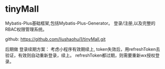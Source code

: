 # tinyMall

Mybatis-Plus基础框架,包括Mybatis-Plus-Generator。 登录/注册,以及完整的RBAC权限管理系统。


github: https://github.com/liushaohui1/tinyMall.git

后期做 登录续期方案：
考虑小程序有效期续上, token失效后，用refreshToken去验证，有效则自动重新登录，续上。
refreshToken都过期，则需要重新wx授权登录。